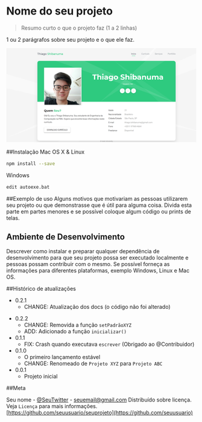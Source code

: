# Nome do seu projeto 
>Resumo curto o que o projeto faz (1 a 2 linhas)

1 ou 2 parágrafos sobre seu projeto e o que ele faz.

![](Imagem1.png)

##Instalação 
Mac OS X & Linux 

```sh 
npm install --save
```
Windows 
```sh 
edit autoexe.bat
```

##Exemplo de uso 
Alguns motivos que motivariam as pessoas utilizarem seu projeto ou que demonstrasse que é útil para alguma coisa. Divida esta parte em partes menores e se possível coloque algum código ou prints de telas.

## Ambiente de Desenvolvimento 
Descrever como instalar e preparar qualquer dependência de desenvolvimento para que seu projeto possa ser executado localmente e pessoas possam contribuir com o mesmo. Se possível forneça as informações para diferentes plataformas, exemplo Windows, Linux e Mac OS.

##Histórico de atualizações 
* 0.2.1
    - CHANGE: Atualização dos docs (o código não foi alterado)
- 0.2.2 
    - CHANGE: Removida a função `setPadrãoXYZ`
    - ADD: Adicionado a função `inicializar()`
- 0.1.1
    - FIX: Crash quando executava `escrever` (Obrigado ao @Contribuidor)
- 0.1.0
    - O primeiro lançamento estável 
    - CHANGE: Renomeado de `Projeto XYZ` para `Projeto ABC`
- 0.0.1
    - Projeto inicial

##Meta 

Seu nome - [@SeuTwitter](https://twitter.com/seuTwitter) - seuemail@gmail.com Distribuído sobre licença. Veja `Licença` para mais informações. [https://github.com/seuusuario/seuprojeto](https://github.com/seuusuario)